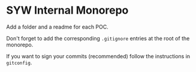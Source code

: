 # SYW Internal Monorepo

Add a folder and a readme for each POC.

Don't forget to add the corresponding `.gitignore` entries at the root of the monorepo.

If you want to sign your commits (recommended) follow the instructions in `gitconfig`.
